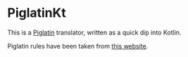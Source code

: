 # PiglatinKt

This is a [Piglatin](https://en.wikipedia.org/wiki/Pig_Latin) translator, written as a quick dip into Kotlin.

Piglatin rules have been taken from [this website](http://www.snowcrest.net/donnelly/piglatin.html).
